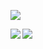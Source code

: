[![](https://komarev.com/ghpvc/?username=akihironitta&color=green)](https://github.com/antonkomarev/github-profile-views-counter)  

<a href="https://github.com/anuraghazra/github-readme-stats">
  <img align="left" src="https://github-readme-stats.vercel.app/api?username=akihironitta&count_private=true&show_icons=true&theme=solarized-light" />
</a>
<a href="https://github.com/anuraghazra/github-readme-stats">
  <img align="left" src="https://github-readme-stats.vercel.app/api/top-langs/?username=akihironitta&layout=compact&theme=solarized-light" />
</a>
